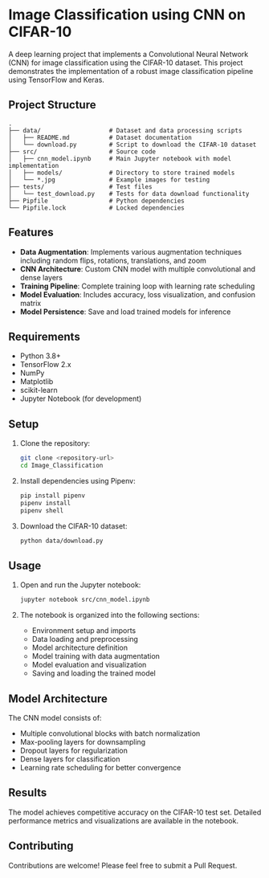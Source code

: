 # Image Classification using CNN on CIFAR-10

A deep learning project that implements a Convolutional Neural Network (CNN) for image classification using the CIFAR-10 dataset. This project demonstrates the implementation of a robust image classification pipeline using TensorFlow and Keras.

## Project Structure

```
.
├── data/                   # Dataset and data processing scripts
│   ├── README.md           # Dataset documentation
│   └── download.py         # Script to download the CIFAR-10 dataset
├── src/                    # Source code
│   ├── cnn_model.ipynb     # Main Jupyter notebook with model implementation
│   ├── models/             # Directory to store trained models
│   └── *.jpg               # Example images for testing
├── tests/                  # Test files
│   └── test_download.py    # Tests for data download functionality
├── Pipfile                 # Python dependencies
└── Pipfile.lock            # Locked dependencies
```

## Features

- **Data Augmentation**: Implements various augmentation techniques including random flips, rotations, translations, and zoom
- **CNN Architecture**: Custom CNN model with multiple convolutional and dense layers
- **Training Pipeline**: Complete training loop with learning rate scheduling
- **Model Evaluation**: Includes accuracy, loss visualization, and confusion matrix
- **Model Persistence**: Save and load trained models for inference

## Requirements

- Python 3.8+
- TensorFlow 2.x
- NumPy
- Matplotlib
- scikit-learn
- Jupyter Notebook (for development)

## Setup

1. Clone the repository:
   ```bash
   git clone <repository-url>
   cd Image_Classification
   ```

2. Install dependencies using Pipenv:
   ```bash
   pip install pipenv
   pipenv install
   pipenv shell
   ```

3. Download the CIFAR-10 dataset:
   ```bash
   python data/download.py
   ```

## Usage

1. Open and run the Jupyter notebook:
   ```bash
   jupyter notebook src/cnn_model.ipynb
   ```

2. The notebook is organized into the following sections:
   - Environment setup and imports
   - Data loading and preprocessing
   - Model architecture definition
   - Model training with data augmentation
   - Model evaluation and visualization
   - Saving and loading the trained model

## Model Architecture

The CNN model consists of:
- Multiple convolutional blocks with batch normalization
- Max-pooling layers for downsampling
- Dropout layers for regularization
- Dense layers for classification
- Learning rate scheduling for better convergence

## Results

The model achieves competitive accuracy on the CIFAR-10 test set. Detailed performance metrics and visualizations are available in the notebook.

## Contributing

Contributions are welcome! Please feel free to submit a Pull Request.
